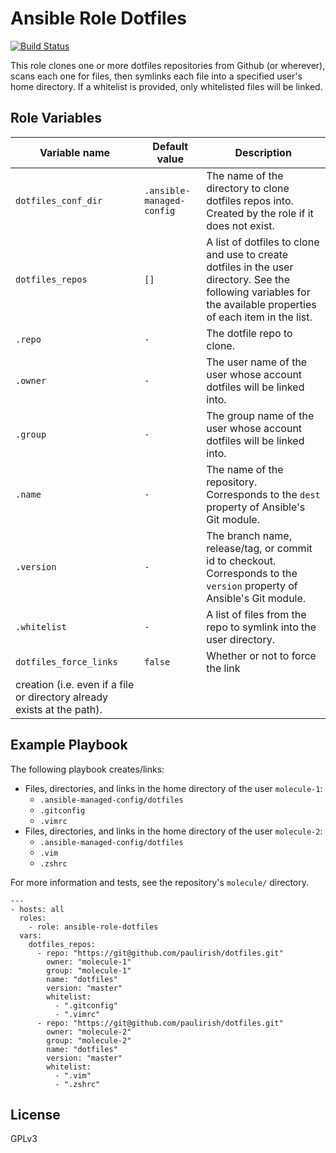 # Ansible Role Dotfiles

[![Build Status](https://travis-ci.com/ctorgalson/ansible-role-ssl.svg?branch=master)](https://travis-ci.com/ctorgalson/ansible-role-dotfiles)

This role clones one or more dotfiles repositories from Github (or wherever), scans each one for files, then symlinks each file into a specified user's home directory. If a whitelist is provided, only whitelisted files will be linked.

## Role Variables

| Variable name       | Default value             | Description |
|---------------------|---------------------------|-------------|
| `dotfiles_conf_dir` | `.ansible-managed-config` | The name of the directory to clone dotfiles repos into. Created by the role if it does not exist. |
| `dotfiles_repos`    | `[]`                      | A list of dotfiles to clone and use to create dotfiles in the user directory. See the following variables for the available properties of each item in the list. |
| `.repo`             | `-`                       | The dotfile repo to clone. |
| `.owner`             | `-`                       | The user name of the user whose account dotfiles will be linked into. |
| `.group`             | `-`                       | The group name of the user whose account dotfiles will be linked into. |
| `.name`             | `-`                       | The name of the repository. Corresponds to the `dest` property of Ansible's Git module. |
| `.version`          | `-`                       | The branch name, release/tag, or commit id to checkout. Corresponds to the `version` property of Ansible's Git module. |
| `.whitelist`        | `-`                       | A list of files from the repo to symlink into the user directory. |
| `dotfiles_force_links` | `false` | Whether or not to force the link
creation (i.e. even if a file or directory already exists at the path). |

## Example Playbook

The following playbook creates/links:

- Files, directories, and links in the home directory of the user `molecule-1`:
  - `.ansible-managed-config/dotfiles`
  - `.gitconfig`
  - `.vimrc`
- Files, directories, and links in the home directory of the user `molecule-2`:
  - `.ansible-managed-config/dotfiles`
  - `.vim`
  - `.zshrc`

For more information and tests, see the repository's `molecule/` directory.

    ---
    - hosts: all
      roles:
        - role: ansible-role-dotfiles
      vars:
        dotfiles_repos:
          - repo: "https://git@github.com/paulirish/dotfiles.git"
            owner: "molecule-1"
            group: "molecule-1"
            name: "dotfiles"
            version: "master"
            whitelist:
              - ".gitconfig"
              - ".vimrc"
          - repo: "https://git@github.com/paulirish/dotfiles.git"
            owner: "molecule-2"
            group: "molecule-2"
            name: "dotfiles"
            version: "master"
            whitelist:
              - ".vim"
              - ".zshrc"

## License

GPLv3
